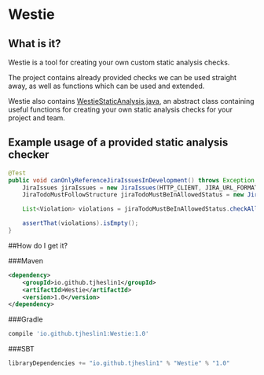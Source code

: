 # Westie

## What is it?

Westie is a tool for creating your own custom static analysis checks.

The project contains already provided checks we can be used straight away, as well as functions which can be used and extended.

Westie also contains [WestieStaticAnalysis.java](src/main/java/io/github/tjheslin1/westie/WestieStaticAnalysis.java), an
abstract class containing useful functions for creating your own static analysis checks for your project and team.

## Example usage of a provided static analysis checker

```java
@Test
public void canOnlyReferenceJiraIssuesInDevelopment() throws Exception {
    JiraIssues jiraIssues = new JiraIssues(HTTP_CLIENT, JIRA_URL_FORMAT, JIRA_USERNAME, JIRA_PASSWORD, singletonList("Development"));
    JiraTodoMustFollowStructure jiraTodoMustBeInAllowedStatus = new JiraTodoMustFollowStructure(jiraIssues, "JIRA-[0-9]{3}", emptyList());

    List<Violation> violations = jiraTodoMustBeInAllowedStatus.checkAllJiraTodosAreInAllowedStatuses(BASE_PACKAGE);

    assertThat(violations).isEmpty();
}
```

##How do I get it?

###Maven
```xml
<dependency>
    <groupId>io.github.tjheslin1</groupId>
    <artifactId>Westie</artifactId>
    <version>1.0</version>
</dependency>
```
###Gradle
```groovy
compile 'io.github.tjheslin1:Westie:1.0'
```
###SBT
```scala
libraryDependencies += "io.github.tjheslin1" % "Westie" % "1.0"
```

